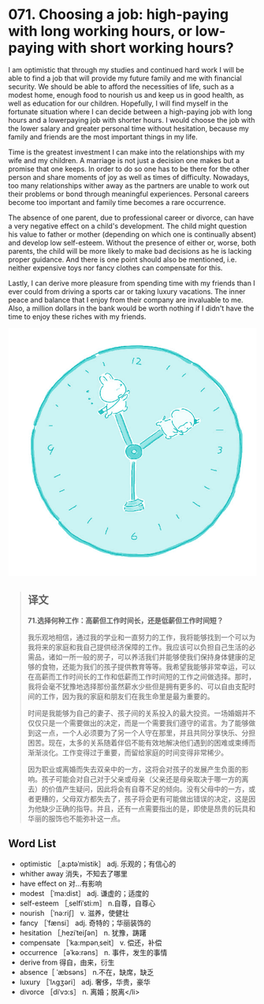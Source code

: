 # 071. Choosing a job: high-paying with long working hours, or low-paying with short working hours?

I am optimistic that through my studies and continued hard work I will be able to find a job that will provide my future family and me with financial security. We should be able to afford the necessities of life, such as a modest home, enough food to nourish us and keep us in good health, as well as education for our children. Hopefully, I will find myself in the fortunate situation where I can decide between a high-paying job with long hours and a lowerpaying job with shorter hours. I would choose the job with the lower salary and greater personal time without hesitation, because my family and friends are the most important things in my life.

Time is the greatest investment I can make into the relationships with my wife and my children. A marriage is not just a decision one makes but a promise that one keeps. In order to do so one has to be there for the other person and share moments of joy as well as times of difficulty. Nowadays, too many relationships wither away as the partners are unable to work out their problems or bond through meaningful experiences. Personal careers become too important and family time becomes a rare occurrence.

The absence of one parent, due to professional career or divorce, can have a very negative effect on a child's development. The child might question his value to father or mother \(depending on which one is continually absent\) and develop low self-esteem. Without the presence of either or, worse, both parents, the child will be more likely to make bad decisions as he is lacking proper guidance. And there is one point should also be mentioned, i.e. neither expensive toys nor fancy clothes can compensate for this.

Lastly, I can derive more pleasure from spending time with my friends than I ever could from driving a sports car or taking luxury vacations. The inner peace and balance that I enjoy from their company are invaluable to me. Also, a million dollars in the bank would be worth nothing if I didn't have the time to enjoy these riches with my friends.

![](.gitbook/assets/toefl-ibt-high-score-essays-071.jpg)

> ## 译文
>
> **71.选择何种工作：高薪但工作时间长，还是低薪但工作时间短？**
>
> 我乐观地相信，通过我的学业和一直努力的工作，我将能够找到一个可以为我将来的家庭和我自己提供经济保障的工作。我应该可以负担自己生活的必需品，诸如一所一般的房子，可以养活我们并能够使我们保持身体健康的足够的食物，还能为我们的孩子提供教育等等。我希望我能够非常幸运，可以在高薪而工作时间长的工作和低薪而工作时间短的工作之间做选择。那时，我将会毫不犹豫地选择那份虽然薪水少些但是拥有更多的、可以自由支配时间的工作，因为我的家庭和朋友们在我生命里是最为重要的。
>
> 时间是我能够为自己的妻子、孩子间的关系投入的最大投资。一场婚姻并不仅仅只是一个需要做出的决定，而是一个需要我们遵守的诺言。为了能够做到这一点，一个人必须要为了另一个人守在那里，并且共同分享快乐、分担困苦。现在，太多的关系随着伴侣不能有效地解决他们遇到的困难或束缚而渐渐淡化。工作变得过于重要，而留给家庭的时间变得非常稀少。
>
> 因为职业或离婚而失去双亲中的一方，这将会对孩子的发展产生负面的影响。孩子可能会对自己对于父亲或母亲（父亲还是母亲取决于哪一方的离去）的价值产生疑问，因此将会有自尊不足的倾向。没有父母中的一方，或者更糟的，父母双方都失去了，孩子将会更有可能做出错误的决定，这是因为他缺少正确的指导。并且，还有一点需要指出的是，即使是昂贵的玩具和华丽的服饰也不能弥补这一点。

## Word List

* optimistic ［ˌa:ptəˈmistik］ adj. 乐观的；有信心的
* whither away 消失，不知去了哪里
* have effect on 对…有影响
* modest ［ˈma:dist］ adj. 谦虚的；适度的
* self-esteem ［ˌselfiˈsti:m］ n.自尊，自尊心
* nourish ［ˈnə:riʃ］ v. 滋养，使健壮
* fancy ［ˈfænsi］ adj. 奇特的；华丽装饰的
* hesitation ［ˌheziˈteiʃən］ n. 犹豫，踌躇
* compensate ［ˈka:mpənˌseit］ v. 偿还，补偿
* occurrence ［əˈkə:rəns］ n. 事件，发生的事情
* derive from 得自，由来，衍生
* absence［ ˈæbsəns］ n.不在，缺席，缺乏
* luxury ［ˈlʌgʒəri］ adj. 奢侈，华贵，豪华
* divorce ［diˈvɔ:s］ n. 离婚；脱离&lt;/li&gt;

